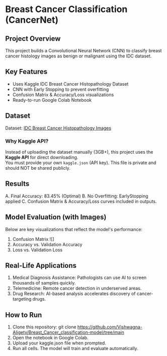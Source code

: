 # Breast Cancer Classification (CancerNet)

##  Project Overview
This project builds a Convolutional Neural Network (CNN) to classify breast cancer histology images as benign or malignant using the IDC dataset.


##  Key Features
- Uses Kaggle IDC Breast Cancer Histopathology Dataset
- CNN with Early Stopping to prevent overfitting
- Confusion Matrix & Accuracy/Loss visualizations
- Ready-to-run Google Colab Notebook


##  Dataset
Dataset: [IDC Breast Cancer Histopathology Images](https://www.kaggle.com/paultimothymooney/breast-histopathology-images)

###  Why Kaggle API?
Instead of uploading the dataset manually (3GB+), this project uses the **Kaggle API** for direct downloading.  
You must provide your own `kaggle.json` (API key). This file is private and should NOT be shared publicly.

## Results
A. Final Accuracy: 83.45% (Optimal)
B. No Overfitting: EarlyStopping applied
C. Confusion Matrix & Accuracy/Loss curves included in outputs.

## Model Evaluation (with Images)
Below are key visualizations that reflect the model's performance:

1. Confusion Matrix
![]
2. Accuracy vs. Validation Accuracy
3. Loss vs. Validation Loss

## Real-Life Applications
1. Medical Diagnosis Assistance: Pathologists can use AI to screen thousands of samples quickly.
2. Telemedicine: Remote cancer detection in underserved areas.
3. Drug Research: AI-based analysis accelerates discovery of cancer-targeting drugs.

##  How to Run
1. Clone this repository:
   git clone https://github.com/Vishwagna-Aligety/Breast_Cancer_classification-model/tree/main
2. Open the notebook in Google Colab.
3. Upload your kaggle.json file when prompted.
4. Run all cells. The model will train and evaluate automatically.
